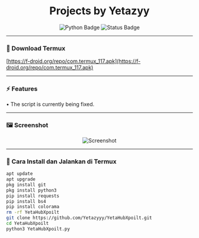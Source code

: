 <h1 align="center">
  Projects by Yetazyy
</h1>

<p align="center">
  <img src="https://img.shields.io/badge/Python-3.x-blue?style=for-the-badge&logo=python&logoColor=white" alt="Python Badge" />
  <img src="https://img.shields.io/badge/Status-Active-success?style=for-the-badge" alt="Status Badge" />
</p>

<hr />

### 📁 Download Termux
[https://f-droid.org/repo/com.termux_117.apk](https://f-droid.org/repo/com.termux_117.apk)

---
### ⚡ Features
• The script is currently being fixed.

---

### 🖼️ Screenshot
<p align="center">
  <img src="https://github.com/Yetazyyy/YetaHubXpoilt/blob/main/Screenshot_2025-09-23-01-34-40-108_ru.iiec.pydroid3-edit.jpg?raw=true" alt="Screenshot" style="max-width: 100%; height: auto;" />
</p>

---

### 📱 Cara Install dan Jalankan di Termux

```bash
apt update
apt upgrade
pkg install git
pkg install python3
pip install requests
pip install bs4
pip install colorama
rm -rf YetaHubXpoilt
git clone https://github.com/Yetazyyy/YetaHubXpoilt.git
cd YetaHubXpoilt
python3 YetaHubXpoilt.py
